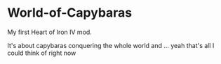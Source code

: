 # World-of-Capybaras
My first Heart of Iron IV mod.

It's about capybaras conquering the whole world and ... yeah that's all I could think of right now
